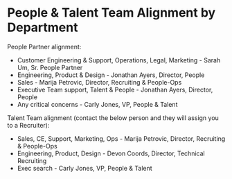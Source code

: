 # People & Talent Team Alignment by Department

People Partner alignment:

- Customer Engineering & Support, Operations, Legal, Marketing - Sarah Um, Sr. People Partner
- Engineering, Product & Design - Jonathan Ayers, Director, People
- Sales - Marija Petrovic, Director, Recruiting & People-Ops
- Executive Team support, Talent & People - Jonathan Ayers, Director, People
- Any critical concerns - Carly Jones, VP, People & Talent

Talent Team alignment (contact the below person and they will assign you to a Recruiter):

- Sales, CE, Support, Marketing, Ops - Marija Petrovic, Director, Recruiting & People-Ops
- Engineering, Product, Design - Devon Coords, Director, Technical Recruiting
- Exec search - Carly Jones, VP, People & Talent
